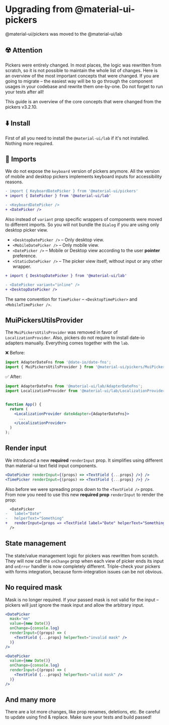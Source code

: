 # Upgrading from @material-ui-pickers

<p class="description"> @material-ui/pickers was moved to the @material-ui/lab </p>

## ☢️ Attention

Pickers were entirely changed. In most places, the logic was rewritten from scratch, so it is not possible to maintain the whole list of changes. Here is an overview of the most important concepts that were changed. If you are going to migrate – the easiest way will be to go through the component usages in your codebase and rewrite them one-by-one. Do not forget to run your tests after all!

This guide is an overview of the core concepts that were changed from the pickers v3.2.10.

## ⬇️ Install

First of all you need to install the `@material-ui/lab` if it's not installed. Nothing more required.

## 🌚 Imports

We do not expose the `keyboard` version of pickers anymore. All the version of mobile and desktop pickers implements keyboard inputs for accessibility reasons.

```diff
- import { KeyboardDatePicker } from '@material-ui/pickers'
+ import { DatePicker } from '@material-ui/lab'

- <KeyboardDatePicker />
+ <DatePicker />
```

Also instead of `variant` prop specific wrappers of components were moved to different imports. So you will not bundle the `Dialog` if you are using only desktop picker view.

- `<DesktopDatePicker />` – Only desktop view.
- `<MobileDatePicker />` – Only mobile view.
- `<DatePicker />` – Mobile or Desktop view according to the user **pointer** preference.
- `<StaticDatePicker />` – The picker view itself, without input or any other wrapper.

```diff
+ import { DesktopDatePicker } from '@material-ui/lab'

- <DatePicker variant="inline" />
+ <DesktopDatePicker />
```

The same convention for `TimePicker` – `<DesktopTimePicker>` and `<MobileTimePicker />`.

## MuiPickersUtilsProvider

The `MuiPickersUtilsProvider` was removed in favor of `LocalizationProvider`. Also, pickers do not require to install date-io adapters manually. Everything comes together with the `lab`.

❌ Before:

```jsx
import AdapterDateFns from '@date-io/date-fns';
import { MuiPickersUtilsProvider } from '@material-ui/pickers/MuiPickersUtilsProvider';
```

✅ After:

```jsx
import AdapterDateFns from '@material-ui/lab/AdapterDateFns';
import LocalizationProvider from '@material-ui/lab/LocalizationProvider';


function App() {
  return (
    <LocalizationProvider dateAdapter={AdapterDateFns}>
      ...
    </LocalizationProvider>
  )
);
```

## Render input

We introduced a new **required** `renderInput` prop. It simplifies using different than material-ui text field input components.

```jsx
<DatePicker renderInput={(props) => <TextField {...props} />} />
<TimePicker renderInput={(props) => <TextField {...props} />} />
```

Also before we were spreading props down to the `<TextField />` props. From now you need to use this new **required prop** `renderInput` to render the prop:

```diff
  <DatePicker
-   label="Date"
-   helperText="Something"
+   renderInput={props => <TextField label="Date" helperText="Something" /> }
  />
```

## State management

The state/value management logic for pickers was rewritten from scratch. They will now call the `onChange` prop when each view of picker ends its input and `onError` handler is now completely different. Triple-check your pickers with forms integration, because form-integration issues can be not obvious.

## No required mask

Mask is no longer required. If your passed mask is not valid for the input – pickers will just ignore the mask input and allow the arbitrary input.

```jsx
<DatePicker
  mask="mm"
  value={new Date()}
  onChange={console.log}
  renderInput={(props) => (
    <TextField {...props} helperText="invalid mask" />
  )}
/>

<DatePicker
  value={new Date()}
  onChange={console.log}
  renderInput={(props) => (
    <TextField {...props} helperText="valid mask" />
  )}
/>
```

## And many more

There are a lot more changes, like prop renames, deletions, etc. Be careful to update using find & replace. Make sure your tests and build passed!
